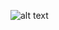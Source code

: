 ![alt text](https://commons.wikimedia.org/wiki/Featured_Pictures_in_the_Public_Domain#/media/File:Weeki_Wachee_spring_10079u.jpg)
